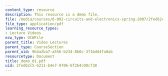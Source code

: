 ```yaml
---
content_type: resource
description: This resource is a demo file.
file: /media/courses/6-002-circuits-and-electronics-spring-2007/2fed62c5b211b4e797066f264c90c738_demo_01.pdf
file_type: application/pdf
learning_resource_types:
- Lecture Videos
ocw_type: OCWFile
parent_title: Video Lectures
parent_type: CourseSection
parent_uid: 9b4a2ba7-a556-b234-8b0c-3f1bdd4fa8ab
resourcetype: Document
title: demo_01.pdf
uid: 2fed62c5-b211-b4e7-9706-6f264c90c738
---
```

